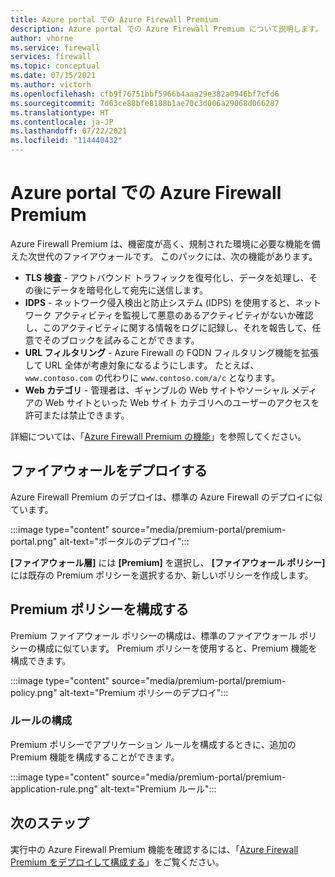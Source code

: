 ```yaml
---
title: Azure portal での Azure Firewall Premium
description: Azure portal での Azure Firewall Premium について説明します。
author: vhorne
ms.service: firewall
services: firewall
ms.topic: conceptual
ms.date: 07/15/2021
ms.author: victorh
ms.openlocfilehash: cfb9f76751bbf5966b4aaa29e382a0946bf7cfd6
ms.sourcegitcommit: 7d63ce88bfe8188b1ae70c3d006a29068d066287
ms.translationtype: HT
ms.contentlocale: ja-JP
ms.lasthandoff: 07/22/2021
ms.locfileid: "114440432"
---
```

# <a name="azure-firewall-premium-in-the-azure-portal"></a>Azure portal での Azure Firewall Premium


 Azure Firewall Premium は、機密度が高く、規制された環境に必要な機能を備えた次世代のファイアウォールです。 このパックには、次の機能があります。

- **TLS 検査** - アウトバウンド トラフィックを復号化し、データを処理し、その後にデータを暗号化して宛先に送信します。
- **IDPS** - ネットワーク侵入検出と防止システム (IDPS) を使用すると、ネットワーク アクティビティを監視して悪意のあるアクティビティがないか確認し、このアクティビティに関する情報をログに記録し、それを報告して、任意でそのブロックを試みることができます。
- **URL フィルタリング** - Azure Firewall の FQDN フィルタリング機能を拡張して URL 全体が考慮対象になるようにします。 たとえば、`www.contoso.com` の代わりに `www.contoso.com/a/c` となります。
- **Web カテゴリ** - 管理者は、ギャンブルの Web サイトやソーシャル メディアの Web サイトといった Web サイト カテゴリへのユーザーのアクセスを許可または禁止できます。

詳細については、「[Azure Firewall Premium の機能](premium-features.md)」を参照してください。

## <a name="deploy-the-firewall"></a>ファイアウォールをデプロイする

Azure Firewall Premium のデプロイは、標準の Azure Firewall のデプロイに似ています。

:::image type="content" source="media/premium-portal/premium-portal.png" alt-text="ポータルのデプロイ":::

**[ファイアウォール層]** には **[Premium]** を選択し、 **[ファイアウォール ポリシー]** には既存の Premium ポリシーを選択するか、新しいポリシーを作成します。

## <a name="configure-the-premium-policy"></a>Premium ポリシーを構成する

Premium ファイアウォール ポリシーの構成は、標準のファイアウォール ポリシーの構成に似ています。 Premium ポリシーを使用すると、Premium 機能を構成できます。

:::image type="content" source="media/premium-portal/premium-policy.png" alt-text="Premium ポリシーのデプロイ":::

### <a name="rule-configuration"></a>ルールの構成

Premium ポリシーでアプリケーション ルールを構成するときに、追加の Premium 機能を構成することができます。

:::image type="content" source="media/premium-portal/premium-application-rule.png" alt-text="Premium ルール":::

## <a name="next-steps"></a>次のステップ

実行中の Azure Firewall Premium 機能を確認するには、「[Azure Firewall Premium をデプロイして構成する](premium-deploy.md)」をご覧ください。